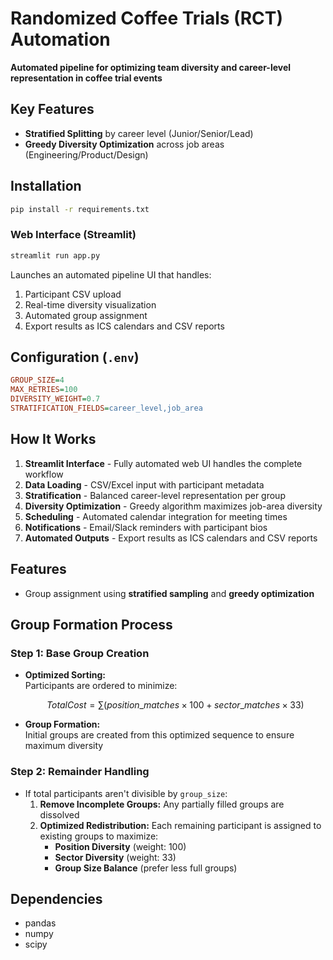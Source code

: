 # Randomized Coffee Trials (RCT) Automation

**Automated pipeline for optimizing team diversity and career-level representation in coffee trial events**

## Key Features

- **Stratified Splitting** by career level (Junior/Senior/Lead)
- **Greedy Diversity Optimization** across job areas (Engineering/Product/Design)

## Installation

```bash
pip install -r requirements.txt
```

### Web Interface (Streamlit)
```bash
streamlit run app.py
```
Launches an automated pipeline UI that handles:
1. Participant CSV upload
2. Real-time diversity visualization
3. Automated group assignment
4. Export results as ICS calendars and CSV reports

## Configuration (`.env`)

```ini
GROUP_SIZE=4
MAX_RETRIES=100
DIVERSITY_WEIGHT=0.7
STRATIFICATION_FIELDS=career_level,job_area
```

## How It Works

1. **Streamlit Interface** - Fully automated web UI handles the complete workflow
2. **Data Loading** - CSV/Excel input with participant metadata
3. **Stratification** - Balanced career-level representation per group
4. **Diversity Optimization** - Greedy algorithm maximizes job-area diversity
5. **Scheduling** - Automated calendar integration for meeting times
6. **Notifications** - Email/Slack reminders with participant bios
7. **Automated Outputs** - Export results as ICS calendars and CSV reports

## Features
- Group assignment using **stratified sampling** and **greedy optimization**

## Group Formation Process

### Step 1: Base Group Creation
- **Optimized Sorting:**  
  Participants are ordered to minimize:  
  ```math
  Total Cost = \sum (position\_matches \times 100 + sector\_matches \times 33)
  ```
- **Group Formation:**  
  Initial groups are created from this optimized sequence to ensure maximum diversity

### Step 2: Remainder Handling
- If total participants aren't divisible by `group_size`:
  1. **Remove Incomplete Groups:** Any partially filled groups are dissolved
  2. **Optimized Redistribution:** Each remaining participant is assigned to existing groups to maximize:
     - **Position Diversity** (weight: 100)
     - **Sector Diversity** (weight: 33)
     - **Group Size Balance** (prefer less full groups)

## Dependencies
- pandas
- numpy
- scipy
